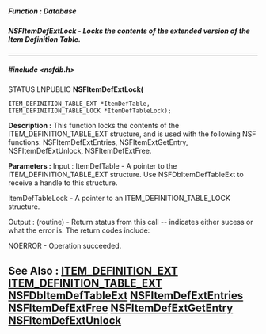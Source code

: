 ##### Function : Database
##### NSFItemDefExtLock - Locks the contents of the extended version of the Item Definition Table.
---
##### #include <nsfdb.h>
STATUS LNPUBLIC **NSFItemDefExtLock(**

	ITEM_DEFINITION_TABLE_EXT *ItemDefTable,
	ITEM_DEFINITION_TABLE_LOCK *ItemDefTableLock);
**Description :**
This function locks the contents of the ITEM_DEFINITION_TABLE_EXT structure, 
and is used with the following NSF functions: NSFItemDefExtEntries, 
NSFItemExtGetEntry, NSFItemDefExtUnlock, NSFItemDefExtFree.

**Parameters :**
Input :
ItemDefTable  -  A pointer to the ITEM_DEFINITION_TABLE_EXT structure.  Use NSFDbItemDefTableExt to receive a handle to this structure.

ItemDefTableLock  -  A pointer to an ITEM_DEFINITION_TABLE_LOCK structure.

Output :
(routine)  -  Return status from this call -- indicates either sucess or what the error is. The return codes include:

NOERROR - Operation succeeded.



**See Also :**
[ITEM_DEFINITION_EXT](D:/md_files/ITEM_DEFINITION_EXT.md)
[ITEM_DEFINITION_TABLE_EXT](D:/md_files/ITEM_DEFINITION_TABLE_EXT.md)
[NSFDbItemDefTableExt](D:/md_files/NSFDbItemDefTableExt.md)
[NSFItemDefExtEntries](D:/md_files/NSFItemDefExtEntries.md)
[NSFItemDefExtFree](D:/md_files/NSFItemDefExtFree.md)
[NSFItemDefExtGetEntry](D:/md_files/NSFItemDefExtGetEntry.md)
[NSFItemDefExtUnlock](D:/md_files/NSFItemDefExtUnlock.md)
---
